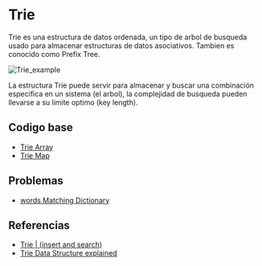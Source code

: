 # Trie
Trie es una estructura de datos ordenada, un tipo de arbol de busqueda usado para almacenar estructuras de datos asociativos. Tambien es conocido como Prefix Tree.

![Trie_example](https://user-images.githubusercontent.com/101950765/194784561-1c16987d-207a-4e05-ad7b-85dafbb427b3.png)

La estructura Trie puede servir para almacenar y buscar una combinación específica en un sistema (el arbol), la complejidad de busqueda pueden llevarse a su limite optimo (key length).

## Codigo base
- [Trie Array](https://github.com/dylanjitt/Algoritmica/blob/main/contenido/Estructura_de_datos/trie/trieArray.cpp)
- [Trie Map](https://github.com/dylanjitt/Algoritmica/blob/main/contenido/Estructura_de_datos/trie/trieMap.cpp)

## Problemas
- [words Matching Dictionary](https://www.techiedelight.com/find-all-words-matching-pattern-dictionary/)

## Referencias
- [Trie | (insert and search)](https://www.geeksforgeeks.org/trie-insert-and-search/)
- [Trie Data Structure explained](https://www.toptal.com/java/the-trie-a-neglected-data-structure)
